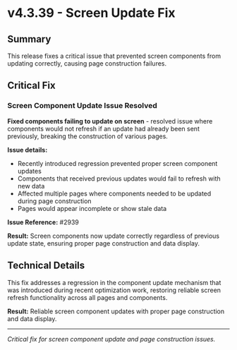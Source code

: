 # v4.3.39 - Screen Update Fix

## Summary

This release fixes a critical issue that prevented screen components from updating correctly,
causing page construction failures.

## Critical Fix

### Screen Component Update Issue Resolved

**Fixed components failing to update on screen** - resolved issue where components would not refresh
if an update had already been sent previously, breaking the construction of various pages.

**Issue details:**
- Recently introduced regression prevented proper screen component updates
- Components that received previous updates would fail to refresh with new data
- Affected multiple pages where components needed to be updated during page construction
- Pages would appear incomplete or show stale data

**Issue Reference:** #2939

**Result:** Screen components now update correctly regardless of previous update state,
ensuring proper page construction and data display.

## Technical Details

This fix addresses a regression in the component update mechanism that was introduced
during recent optimization work, restoring reliable screen refresh functionality
across all pages and components.

**Result:** Reliable screen component updates with proper page construction and data display.

---

*Critical fix for screen component update and page construction issues.*
